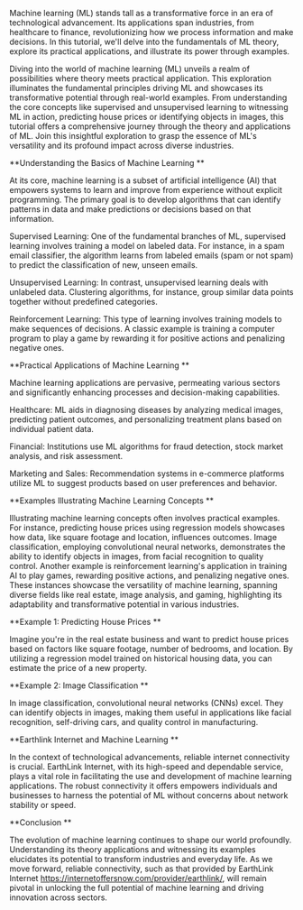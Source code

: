 Machine learning (ML) stands tall as a transformative force in an era of technological advancement. Its applications span industries, from healthcare to finance, revolutionizing how we process information and make decisions. In this tutorial, we'll delve into the fundamentals of ML theory, explore its practical applications, and illustrate its power through examples.

Diving into the world of machine learning (ML) unveils a realm of possibilities where theory meets practical application. This exploration illuminates the fundamental principles driving ML and showcases its transformative potential through real-world examples. From understanding the core concepts like supervised and unsupervised learning to witnessing ML in action, predicting house prices or identifying objects in images, this tutorial offers a comprehensive journey through the theory and applications of ML. Join this insightful exploration to grasp the essence of ML's versatility and its profound impact across diverse industries.

**Understanding the Basics of Machine Learning
**

At its core, machine learning is a subset of artificial intelligence (AI) that empowers systems to learn and improve from experience without explicit programming. The primary goal is to develop algorithms that can identify patterns in data and make predictions or decisions based on that information.

Supervised Learning: One of the fundamental branches of ML, supervised learning involves training a model on labeled data. For instance, in a spam email classifier, the algorithm learns from labeled emails (spam or not spam) to predict the classification of new, unseen emails.

Unsupervised Learning: In contrast, unsupervised learning deals with unlabeled data. Clustering algorithms, for instance, group similar data points together without predefined categories.

Reinforcement Learning: This type of learning involves training models to make sequences of decisions. A classic example is training a computer program to play a game by rewarding it for positive actions and penalizing negative ones.

**Practical Applications of Machine Learning
**

Machine learning applications are pervasive, permeating various sectors and significantly enhancing processes and decision-making capabilities.

Healthcare: ML aids in diagnosing diseases by analyzing medical images, predicting patient outcomes, and personalizing treatment plans based on individual patient data.

Financial: Institutions use ML algorithms for fraud detection, stock market analysis, and risk assessment.

Marketing and Sales: Recommendation systems in e-commerce platforms utilize ML to suggest products based on user preferences and behavior.

**Examples Illustrating Machine Learning Concepts
**

Illustrating machine learning concepts often involves practical examples. For instance, predicting house prices using regression models showcases how data, like square footage and location, influences outcomes. Image classification, employing convolutional neural networks, demonstrates the ability to identify objects in images, from facial recognition to quality control. Another example is reinforcement learning's application in training AI to play games, rewarding positive actions, and penalizing negative ones. These instances showcase the versatility of machine learning, spanning diverse fields like real estate, image analysis, and gaming, highlighting its adaptability and transformative potential in various industries.

**Example 1: Predicting House Prices
**

Imagine you're in the real estate business and want to predict house prices based on factors like square footage, number of bedrooms, and location. By utilizing a regression model trained on historical housing data, you can estimate the price of a new property.

**Example 2: Image Classification
**

In image classification, convolutional neural networks (CNNs) excel. They can identify objects in images, making them useful in applications like facial recognition, self-driving cars, and quality control in manufacturing.

**Earthlink Internet and Machine Learning
**

In the context of technological advancements, reliable internet connectivity is crucial. EarthLink Internet, with its high-speed and dependable service, plays a vital role in facilitating the use and development of machine learning applications. The robust connectivity it offers empowers individuals and businesses to harness the potential of ML without concerns about network stability or speed.

**Conclusion
**

The evolution of machine learning continues to shape our world profoundly. Understanding its theory applications and witnessing its examples elucidates its potential to transform industries and everyday life. As we move forward, reliable connectivity, such as that provided by EarthLink Internet https://internetoffersnow.com/provider/earthlink/, will remain pivotal in unlocking the full potential of machine learning and driving innovation across sectors.
